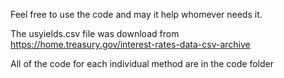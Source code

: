 Feel free to use the code and may it help whomever needs it.

The usyields.csv file was download from https://home.treasury.gov/interest-rates-data-csv-archive

All of the code for each individual method are in the code folder
